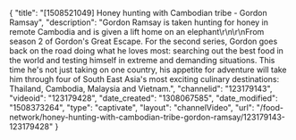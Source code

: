 {
    "title": "[1508521049] Honey hunting with Cambodian tribe - Gordon Ramsay",
    "description": "Gordon Ramsay is taken hunting for honey in remote Cambodia and is given a lift home on an elephant\r\n\r\nFrom season 2 of Gordon's Great Escape. For the second series, Gordon goes back on the road doing what he loves most: searching out the best food in the world and testing himself in extreme and demanding situations. This time he's not just taking on one country, his appetite for adventure will take him through four of South East Asia's most exciting culinary destinations: Thailand, Cambodia, Malaysia and Vietnam.",
    "channelid": "123179143",
    "videoid": "123179428",
    "date_created": "1308067585",
    "date_modified": "1508373264",
    "type": "captivate",
    "layout": "channelVideo",
    "url": "\/food-network\/honey-hunting-with-cambodian-tribe-gordon-ramsay\/123179143-123179428"
}
